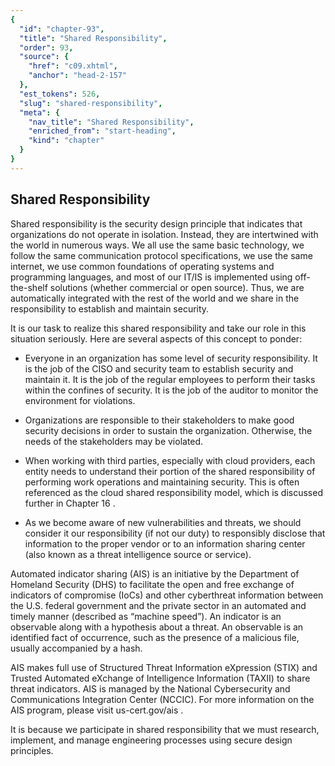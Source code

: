 ```yaml
---
{
  "id": "chapter-93",
  "title": "Shared Responsibility",
  "order": 93,
  "source": {
    "href": "c09.xhtml",
    "anchor": "head-2-157"
  },
  "est_tokens": 526,
  "slug": "shared-responsibility",
  "meta": {
    "nav_title": "Shared Responsibility",
    "enriched_from": "start-heading",
    "kind": "chapter"
  }
}
---
```

## Shared Responsibility

Shared responsibility is the security design principle that indicates that organizations do not operate in isolation. Instead, they are intertwined with the world in numerous ways. We all use the same basic technology, we follow the same communication protocol specifications, we use the same internet, we use common foundations of operating systems and programming languages, and most of our IT/IS is implemented using off-the-shelf solutions (whether commercial or open source). Thus, we are automatically integrated with the rest of the world and we share in the responsibility to establish and maintain security.

It is our task to realize this shared responsibility and take our role in this situation seriously. Here are several aspects of this concept to ponder:

- Everyone in an organization has some level of security responsibility. It is the job of the CISO and security team to establish security and maintain it. It is the job of the regular employees to perform their tasks within the confines of security. It is the job of the auditor to monitor the environment for violations.

- Organizations are responsible to their stakeholders to make good security decisions in order to sustain the organization. Otherwise, the needs of the stakeholders may be violated.

- When working with third parties, especially with cloud providers, each entity needs to understand their portion of the shared responsibility of performing work operations and maintaining security. This is often referenced as the cloud shared responsibility model, which is discussed further in Chapter 16 .

- As we become aware of new vulnerabilities and threats, we should consider it our responsibility (if not our duty) to responsibly disclose that information to the proper vendor or to an information sharing center (also known as a threat intelligence source or service).

Automated indicator sharing (AIS) is an initiative by the Department of Homeland Security (DHS) to facilitate the open and free exchange of indicators of compromise (IoCs) and other cyberthreat information between the U.S. federal government and the private sector in an automated and timely manner (described as “machine speed”). An indicator is an observable along with a hypothesis about a threat. An observable is an identified fact of occurrence, such as the presence of a malicious file, usually accompanied by a hash.

AIS makes full use of Structured Threat Information eXpression (STIX) and Trusted Automated eXchange of Intelligence Information (TAXII) to share threat indicators. AIS is managed by the National Cybersecurity and Communications Integration Center (NCCIC). For more information on the AIS program, please visit us-cert.gov/ais .

It is because we participate in shared responsibility that we must research, implement, and manage engineering processes using secure design principles.
